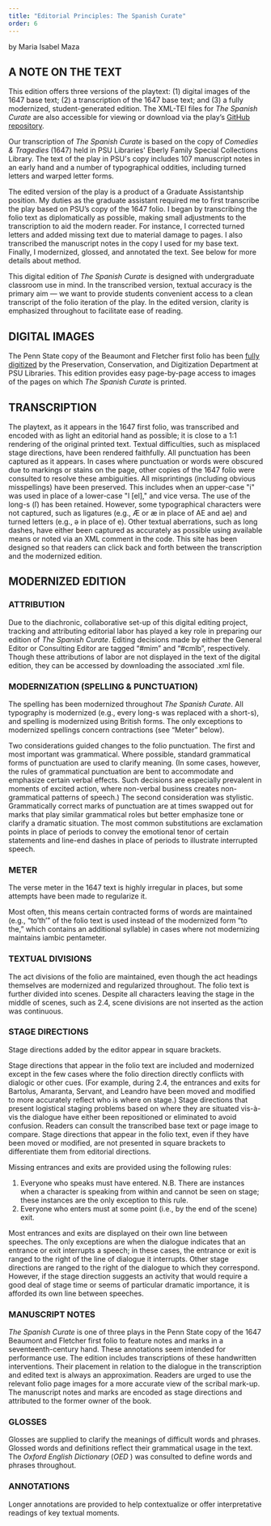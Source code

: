 ```yaml
---
title: "Editorial Principles: The Spanish Curate"
order: 6
---
```

<p>by Maria Isabel Maza</p>
<h2 id="header-70fc00dc-97dd-1196-1a7f-ef5d997806af">A NOTE ON THE TEXT</h2>
<p>This edition offers three versions of the playtext: (1) digital images of the 1647 base text; (2) a transcription of the 1647 base text; and (3) a fully modernized, student-generated edition. The XML-TEI files for <i>The Spanish Curate</i> are also accessible for viewing or download via the play’s <a href="https://github.com/psu-libraries/dbfp-tsc/tree/main/src/files">GitHub repository</a>.</p>
<p>Our transcription of <i>The Spanish Curate</i>
 is based on the copy of <i>Comedies & Tragedies</i>
 (1647) held in PSU Libraries' Eberly Family Special Collections Library. The text of the play in PSU's copy includes 107 manuscript notes in an early hand and a number of typographical oddities, including turned letters and warped letter forms.</p>
<p>The edited version of the play is a product of a Graduate Assistantship position. My duties as the graduate assistant required me to first transcribe the play based on PSU’s copy of the 1647 folio. I began by transcribing the folio text as diplomatically as possible, making small adjustments to the transcription to aid the modern reader. For instance, I corrected turned letters and added missing text due to material damage to pages. I also transcribed the manuscript notes in the copy I used for my base text. Finally, I modernized, glossed, and annotated the text. See below for more details about method. </p>
<p>This digital edition of <i>The Spanish Curate</i> is designed with undergraduate classroom use in mind. In the transcribed version, textual accuracy is the primary aim — we want to provide students convenient access to a clean transcript of the folio iteration of the play. In the edited version, clarity is emphasized throughout to facilitate ease of reading. </p>
<h2 id="header-e46fdaca-6dab-471d-bf8a-102629699e08">DIGITAL IMAGES</h2>
<p>The Penn State copy of the Beaumont and Fletcher first folio has been <a href="https://digital.libraries.psu.edu/digital/collection/emblem/id/4301/rec/4">fully digitized</a> by the Preservation, Conservation, and Digitization Department at PSU Libraries. This edition provides easy page-by-page access to images of the pages on which <i>The Spanish Curate</i>
 is printed. </p>
<h2 id="header-86b2424b-b347-9a95-3f39-e2db60350b16">TRANSCRIPTION</h2>
<p>The playtext, as it appears in the 1647 first folio, was transcribed and encoded with as light an editorial hand as possible; it is close to a 1:1 rendering of the original printed text. Textual difficulties, such as misplaced stage directions, have been rendered faithfully. All punctuation has been captured as it appears. In cases where punctuation or words were obscured due to markings or stains on the page, other copies of the 1647 folio were consulted to resolve these ambiguities. All misprintings (including obvious misspellings) have been preserved. This includes when an upper-case "i" was used in place of a lower-case "l [el]," and vice versa. The use of the long-s (ſ) has been retained. However, some typographical characters were not captured, such as ligatures (e.g., Æ or æ in place of AE and ae) and turned letters (e.g., ǝ in place of e). Other textual aberrations, such as long dashes, have either been captured as accurately as possible using available means or noted via an XML <!--    --> comment in the code. This site has been designed so that readers can click back and forth between the transcription and the modernized edition.</p>
<h2 id="header-a0bf375f-97f3-6c5c-001e-5e39e42ad45a">MODERNIZED EDITION</h2>
<h3 id="header-93477e5d-efc9-b04f-1d4a-0d8275e6a2df">ATTRIBUTION</h3>
<p>Due to the diachronic, collaborative set-up of this digital editing project, tracking and attributing editorial labor has played a key role in preparing our edition of <i>The Spanish Curate</i>. Editing decisions made by either the General Editor or Consulting Editor are tagged “#mim” and “#cmlb”, respectively. Though these attributions of labor are not displayed in the text of the digital edition, they can be accessed by downloading the associated .xml file. </p>
<h3 id="header-463c8da7-8713-c9e6-8b21-232021ff7dbb">MODERNIZATION (SPELLING & PUNCTUATION)</h3>
<p>The spelling has been modernized throughout <i>The Spanish Curate</i>. All typography is modernized (e.g., every long-s was replaced with a short-s), and spelling is modernized using British forms. The only exceptions to modernized spellings concern contractions (see “Meter” below). </p>
<p>Two considerations guided changes to the folio punctuation. The first and most important was grammatical. Where possible, standard grammatical forms of punctuation are used to clarify meaning. (In some cases, however, the rules of grammatical punctuation are bent to accommodate and emphasize certain verbal effects. Such decisions are especially prevalent in moments of excited action, where non-verbal business creates non-grammatical patterns of speech.) The second consideration was stylistic. Grammatically correct marks of punctuation are at times swapped out for marks that play similar grammatical roles but better emphasize tone or clarify a dramatic situation. The most common substitutions are exclamation points in place of periods to convey the emotional tenor of certain statements and line-end dashes in place of periods to illustrate interrupted speech.</p>
<h3 id="header-95475ded-aacc-d54e-900c-13c72761937e">METER</h3>
<p>The verse meter in the 1647 text is highly irregular in places, but some attempts have been made to regularize it.</p>
<p>Most often, this means certain contracted forms of words are maintained (e.g., “to’th’” of the folio text is used instead of the modernized form “to the,” which contains an additional syllable) in cases where not modernizing maintains iambic pentameter. </p>
<h3 id="header-d0b8d897-9825-f61a-d85e-0bbb52e59574">TEXTUAL DIVISIONS</h3>
<p>The act divisions of the folio are maintained, even though the act headings themselves are modernized and regularized throughout. The folio text is further divided into scenes. Despite all characters leaving the stage in the middle of scenes, such as 2.4, scene divisions are not inserted as the action was continuous.</p>
<h3 id="header-40581360-6da8-9f29-6ec6-5e2ccddd8498">STAGE DIRECTIONS</h3>
<p>Stage directions added by the editor appear in square brackets.</p>
<p>Stage directions that appear in the folio text are included and modernized except in the few cases where the folio direction directly conflicts with dialogic or other cues. (For example, during 2.4, the entrances and exits for Bartolus, Amaranta, Servant, and Leandro have been moved and modified to more accurately reflect who is where on stage.) Stage directions that present logistical staging problems based on where they are situated vis-à-vis the dialogue have either been repositioned or eliminated to avoid confusion. Readers can consult the transcribed base text or page image to compare. Stage directions that appear in the folio text, even if they have been moved or modified, are not presented in square brackets to differentiate them from editorial directions.</p>
<p>Missing entrances and exits are provided using the following rules:</p>
<ol>
 <li>Everyone who speaks must have entered. N.B. There are instances when a character is speaking from within and cannot be seen on stage; these instances are the only exception to this rule.
<li>
Everyone who enters must at some point (i.e., by the end of the scene) exit.</li>
</ol>
<p>Most entrances and exits are displayed on their own line between speeches. The only exceptions are when the dialogue indicates that an entrance or exit interrupts a speech; in these cases, the entrance or exit is ranged to the right of the line of dialogue it interrupts. Other stage directions are ranged to the right of the dialogue to which they correspond. However, if the stage direction suggests an activity that would require a good deal of stage time or seems of particular dramatic importance, it is afforded its own line between speeches.</p>
<h3 id="header-72a8b832-8a12-1089-74f9-c9e28813b305">MANUSCRIPT NOTES</h3>
<p><i>The Spanish Curate</i> is one of three plays in the Penn State copy of the 1647 Beaumont and Fletcher first folio to feature notes and marks in a seventeenth-century hand. These annotations seem intended for performance use. The edition includes transcriptions of these handwritten interventions. Their placement in relation to the dialogue in the transcription and edited text is always an approximation. Readers are urged to use the relevant folio page images for a more accurate view of the scribal mark-up. The manuscript notes and marks are encoded as stage directions and attributed to the former owner of the book.</p>
<h3 id="header-72a8b832-8a12-1089-74f9-c9e28813b305">GLOSSES</h3>
<p>Glosses are supplied to clarify the meanings of difficult words and phrases. Glossed words and definitions reflect their grammatical usage in the text. The <i>Oxford English Dictionary</i>
 (<i>OED</i>
) was consulted to define words and phrases throughout.</p>
<h3 id="header-df73c040-b08f-fc1c-9622-945baed82dee">ANNOTATIONS</h3>
<p>Longer annotations are provided to help contextualize or offer interpretative readings of key textual moments.  </p>
